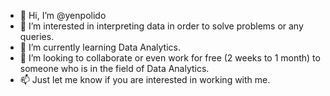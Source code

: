 - 👋 Hi, I’m @yenpolido
- 👀 I’m interested in interpreting data in order to solve problems or any queries. 
- 🌱 I’m currently learning Data Analytics. 
- 💞️ I’m looking to collaborate or even work for free (2 weeks to 1 month) to someone who is in the field of Data Analytics.
- 📫 Just let me know if you are interested in working with me. 

<!---
yenpolido/yenpolido is a ✨ special ✨ repository because its `README.md` (this file) appears on your GitHub profile.
You can click the Preview link to take a look at your changes.
--->
